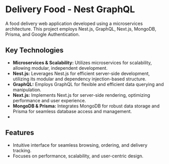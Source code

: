 # Delivery Food - Nest GraphQL
A food delivery web application developed using a microservices architecture. This project employs Nest.js, GraphQL, Next.js, MongoDB, Prisma, and Google Authentication.

## Key Technologies
- **Microservices & Scalability:** Utilizes microservices for scalability, allowing modular, independent development.
- **Nest.js:** Leverages Nest.js for efficient server-side development, utilizing its modular and dependency injection-based structure.
- **GraphQL:** Employs GraphQL for flexible and efficient data querying and manipulation.
- **Next.js:** Implements Next.js for server-side rendering, optimizing performance and user experience.
- **MongoDB & Prisma:** Integrates MongoDB for robust data storage and Prisma for seamless database access and management.
- 
## Features
- Intuitive interface for seamless browsing, ordering, and delivery tracking.
- Focuses on performance, scalability, and user-centric design.
